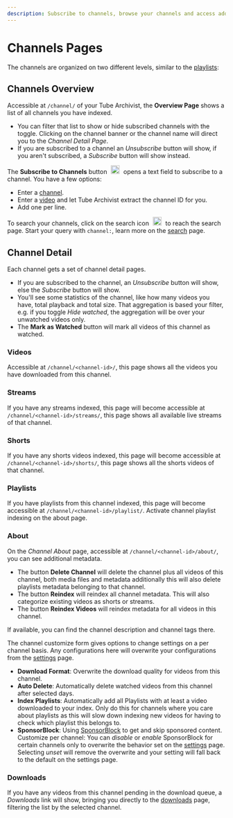 ```yaml
---
description: Subscribe to channels, browse your channels and access additional metadata.
---
```


# Channels Pages

The channels are organized on two different levels, similar to the [playlists](playlists.md):

## Channels Overview
Accessible at `/channel/` of your Tube Archivist, the **Overview Page** shows a list of all channels you have indexed. 
- You can filter that list to show or hide subscribed channels with the toggle. Clicking on the channel banner or the channel name will direct you to the *Channel Detail Page*.
- If you are subscribed to a channel an *Unsubscribe* button will show, if you aren't subscribed, a *Subscribe* button will show instead. 

The **Subscribe to Channels** button <img src="/assets/icon-add.png?raw=true" alt="add icon" width="20px" style="margin:0 5px;"> opens a text field to subscribe to a channel. You have a few options:

- Enter a [channel](urls.md#channel).
- Enter a [video](urls.md#video) and let Tube Archivist extract the channel ID for you.
- Add one per line.

To search your channels, click on the search icon <img src="/assets/icon-search.png?raw=true" alt="search icon" width="20px" style="margin:0 5px;"> to reach the search page. Start your query with `channel:`, learn more on the [search](search.md) page.

## Channel Detail
Each channel gets a set of channel detail pages.

- If you are subscribed to the channel, an *Unsubscribe* button will show, else the *Subscribe* button will show.
- You'll see some statistics of the channel, like how many videos you have, total playback and total size. That aggregation is based your filter, e.g. if you toggle *Hide watched*, the aggregation will be over your unwatched videos only.
- The **Mark as Watched** button will mark all videos of this channel as watched.

### Videos
Accessible at `/channel/<channel-id>/`, this page shows all the videos you have downloaded from this channel.

### Streams
If you have any streams indexed, this page will become accessible at `/channel/<channel-id>/streams/`, this page shows all available live streams of that channel. 

### Shorts
If you have any shorts videos indexed, this page will become accessible at `/channel/<channel-id>/shorts/`, this page shows all the shorts videos of that channel.

### Playlists
If you have playlists from this channel indexed, this page will become accessible at `/channel/<channel-id>/playlist/`. Activate channel playlist indexing on the about page.

### About
On the *Channel About* page, accessible at `/channel/<channel-id>/about/`, you can see additional metadata.

- The button **Delete Channel** will delete the channel plus all videos of this channel, both media files and metadata additionally this will also delete playlists metadata belonging to that channel.
- The button **Reindex** will reindex all channel metadata. This will also categorize existing videos as shorts or streams.
- The button **Reindex Videos** will reindex metadata for all videos in this channel.

If available, you can find the channel description and channel tags there.

The channel customize form gives options to change settings on a per channel basis. Any configurations here will overwrite your configurations from the [settings](settings.md) page.

- **Download Format**: Overwrite the download quality for videos from this channel.
- **Auto Delete**: Automatically delete watched videos from this channel after selected days.
- **Index Playlists**: Automatically add all Playlists with at least a video downloaded to your index. Only do this for channels where you care about playlists as this will slow down indexing new videos for having to check which playlist this belongs to.
- **SponsorBlock**: Using [SponsorBlock](https://sponsor.ajay.app/) to get and skip sponsored content. Customize per channel: You can *disable* or *enable* SponsorBlock for certain channels only to overwrite the behavior set on the [settings](settings.md) page. Selecting *unset* will remove the overwrite and your setting will fall back to the default on the settings page.

### Downloads
If you have any videos from this channel pending in the download queue, a *Downloads* link will show, bringing you directly to the [downloads](downloads.md) page, filtering the list by the selected channel.
